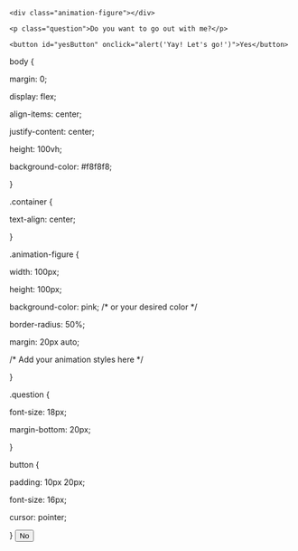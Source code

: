 <!DOCTYPE html>

<html lang="en">

<head>

  <meta charset="UTF-8">

  <meta name="viewport" content="width=device-width, initial-scale=1.0">

  <link rel="stylesheet" href="styles.css">

  <title>Cute Animation</title>

</head>

<body>

  <div class="container">

    <div class="animation-figure"></div>

    <p class="question">Do you want to go out with me?</p>

    <button id="yesButton" onclick="alert('Yay! Let's go!')">Yes</button>

body {

  margin: 0;

  display: flex;

  align-items: center;

  justify-content: center;

  height: 100vh;

  background-color: #f8f8f8;

}



.container {

  text-align: center;

}



.animation-figure {

  width: 100px;

  height: 100px;

  background-color: pink; /* or your desired color */

  border-radius: 50%;

  margin: 20px auto;

  /* Add your animation styles here */

}



.question {

  font-size: 18px;

  margin-bottom: 20px;

}



button {

  padding: 10px 20px;

  font-size: 16px;

  cursor: pointer;

}
    <button id="noButton" onclick="changeButtonText()">No</button>

  </div>



  <script src="script.js"></script>

</body>

</html>

